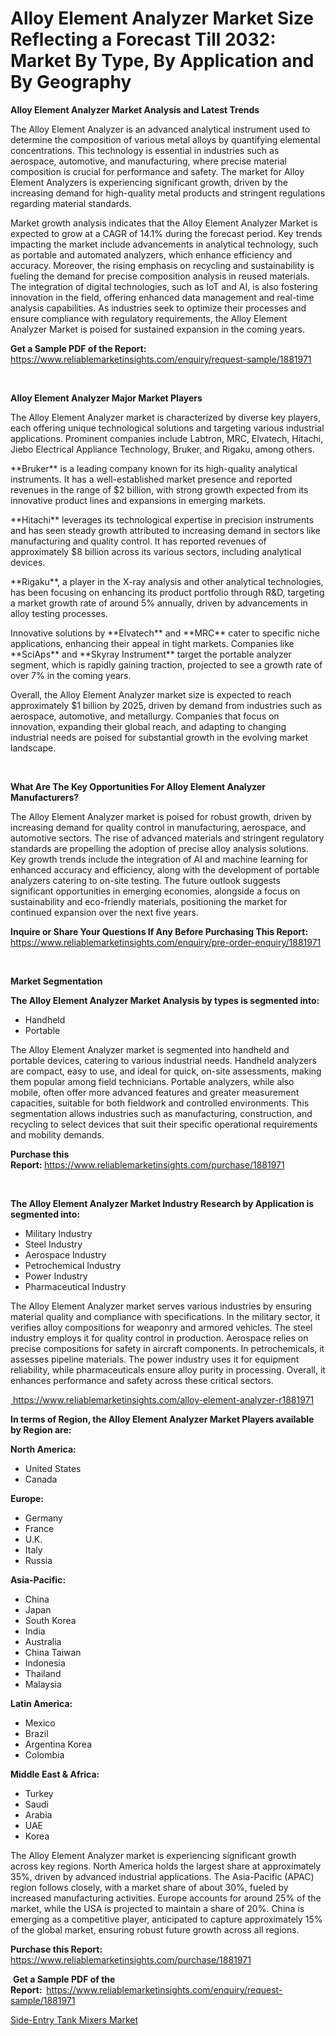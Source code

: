 <p><h1>Alloy Element Analyzer Market Size Reflecting a Forecast Till 2032: Market By Type, By Application and By Geography</h1></p><p><strong>Alloy Element Analyzer Market Analysis and Latest Trends</strong></p>
<p><p>The Alloy Element Analyzer is an advanced analytical instrument used to determine the composition of various metal alloys by quantifying elemental concentrations. This technology is essential in industries such as aerospace, automotive, and manufacturing, where precise material composition is crucial for performance and safety. The market for Alloy Element Analyzers is experiencing significant growth, driven by the increasing demand for high-quality metal products and stringent regulations regarding material standards.</p><p>Market growth analysis indicates that the Alloy Element Analyzer Market is expected to grow at a CAGR of 14.1% during the forecast period. Key trends impacting the market include advancements in analytical technology, such as portable and automated analyzers, which enhance efficiency and accuracy. Moreover, the rising emphasis on recycling and sustainability is fueling the demand for precise composition analysis in reused materials. The integration of digital technologies, such as IoT and AI, is also fostering innovation in the field, offering enhanced data management and real-time analysis capabilities. As industries seek to optimize their processes and ensure compliance with regulatory requirements, the Alloy Element Analyzer Market is poised for sustained expansion in the coming years.</p></p>
<p><strong>Get a Sample PDF of the Report:&nbsp;</strong> <a href="https://www.reliablemarketinsights.com/enquiry/request-sample/1881971?utm_campaign=2637&utm_medium=2&utm_source=Github&utm_content=ia&utm_term=01032025&utm_id=alloy-element-analyzer">https://www.reliablemarketinsights.com/enquiry/request-sample/1881971</a></p>
<p>&nbsp;</p>
<p><strong>Alloy Element Analyzer Major Market Players</strong></p>
<p><p>The Alloy Element Analyzer market is characterized by diverse key players, each offering unique technological solutions and targeting various industrial applications. Prominent companies include Labtron, MRC, Elvatech, Hitachi, Jiebo Electrical Appliance Technology, Bruker, and Rigaku, among others. </p><p>**Bruker** is a leading company known for its high-quality analytical instruments. It has a well-established market presence and reported revenues in the range of $2 billion, with strong growth expected from its innovative product lines and expansions in emerging markets. </p><p>**Hitachi** leverages its technological expertise in precision instruments and has seen steady growth attributed to increasing demand in sectors like manufacturing and quality control. It has reported revenues of approximately $8 billion across its various sectors, including analytical devices. </p><p>**Rigaku**, a player in the X-ray analysis and other analytical technologies, has been focusing on enhancing its product portfolio through R&D, targeting a market growth rate of around 5% annually, driven by advancements in alloy testing processes. </p><p>Innovative solutions by **Elvatech** and **MRC** cater to specific niche applications, enhancing their appeal in tight markets. Companies like **SciAps** and **Skyray Instrument** target the portable analyzer segment, which is rapidly gaining traction, projected to see a growth rate of over 7% in the coming years. </p><p>Overall, the Alloy Element Analyzer market size is expected to reach approximately $1 billion by 2025, driven by demand from industries such as aerospace, automotive, and metallurgy. Companies that focus on innovation, expanding their global reach, and adapting to changing industrial needs are poised for substantial growth in the evolving market landscape.</p></p>
<p>&nbsp;</p>
<p><strong>What Are The Key Opportunities For Alloy Element Analyzer Manufacturers?</strong></p>
<p><p>The Alloy Element Analyzer market is poised for robust growth, driven by increasing demand for quality control in manufacturing, aerospace, and automotive sectors. The rise of advanced materials and stringent regulatory standards are propelling the adoption of precise alloy analysis solutions. Key growth trends include the integration of AI and machine learning for enhanced accuracy and efficiency, along with the development of portable analyzers catering to on-site testing. The future outlook suggests significant opportunities in emerging economies, alongside a focus on sustainability and eco-friendly materials, positioning the market for continued expansion over the next five years.</p></p>
<p><strong>Inquire or Share Your Questions If Any Before Purchasing This Report:</strong> <a href="https://www.reliablemarketinsights.com/enquiry/pre-order-enquiry/1881971?utm_campaign=2637&utm_medium=2&utm_source=Github&utm_content=ia&utm_term=01032025&utm_id=alloy-element-analyzer">https://www.reliablemarketinsights.com/enquiry/pre-order-enquiry/1881971</a></p>
<p>&nbsp;</p>
<p><strong>Market Segmentation</strong></p>
<p><strong>The Alloy Element Analyzer Market Analysis by types is segmented into:</strong></p>
<p><ul><li>Handheld</li><li>Portable</li></ul></p>
<p><p>The Alloy Element Analyzer market is segmented into handheld and portable devices, catering to various industrial needs. Handheld analyzers are compact, easy to use, and ideal for quick, on-site assessments, making them popular among field technicians. Portable analyzers, while also mobile, often offer more advanced features and greater measurement capacities, suitable for both fieldwork and controlled environments. This segmentation allows industries such as manufacturing, construction, and recycling to select devices that suit their specific operational requirements and mobility demands.</p></p>
<p><strong>Purchase this Report:&nbsp;</strong><a href="https://www.reliablemarketinsights.com/purchase/1881971?utm_campaign=2637&utm_medium=2&utm_source=Github&utm_content=ia&utm_term=01032025&utm_id=alloy-element-analyzer">https://www.reliablemarketinsights.com/purchase/1881971</a></p>
<p>&nbsp;</p>
<p><strong>The Alloy Element Analyzer Market Industry Research by Application is segmented into:</strong></p>
<p><ul><li>Military Industry</li><li>Steel Industry</li><li>Aerospace Industry</li><li>Petrochemical Industry</li><li>Power Industry</li><li>Pharmaceutical Industry</li></ul></p>
<p><p>The Alloy Element Analyzer market serves various industries by ensuring material quality and compliance with specifications. In the military sector, it verifies alloy compositions for weaponry and armored vehicles. The steel industry employs it for quality control in production. Aerospace relies on precise compositions for safety in aircraft components. In petrochemicals, it assesses pipeline materials. The power industry uses it for equipment reliability, while pharmaceuticals ensure alloy purity in processing. Overall, it enhances performance and safety across these critical sectors.</p></p>
<p><a href="https://www.reliablemarketinsights.com/alloy-element-analyzer-r1881971?utm_campaign=2637&utm_medium=2&utm_source=Github&utm_content=ia&utm_term=01032025&utm_id=alloy-element-analyzer">&nbsp;https://www.reliablemarketinsights.com/alloy-element-analyzer-r1881971</a></p>
<p><strong>In terms of Region, the Alloy Element Analyzer Market Players available by Region are:</strong></p>
<p>
    <p> <strong> North America: </strong>
        <ul>
            <li>United States</li>
            <li>Canada</li>
        </ul>
        </p> 
    <p> <strong> Europe: </strong>
        <ul>
            <li>Germany</li>
            <li>France</li>
            <li>U.K.</li>
            <li>Italy</li>
            <li>Russia</li>
        </ul>
        </p> 
    <p> <strong> Asia-Pacific: </strong>
        <ul>
            <li>China</li>
            <li>Japan</li>
            <li>South Korea</li>
            <li>India</li>
            <li>Australia</li>
            <li>China Taiwan</li>
            <li>Indonesia</li>
            <li>Thailand</li>
            <li>Malaysia</li>
        </ul>
        </p> 
    <p> <strong> Latin America: </strong>
        <ul>
            <li>Mexico</li>
            <li>Brazil</li>
            <li>Argentina Korea</li>
            <li>Colombia</li>
        </ul>
        </p> 
    <p> <strong> Middle East & Africa: </strong>
        <ul>
            <li>Turkey</li>
            <li>Saudi</li>
            <li>Arabia</li>
            <li>UAE</li>
            <li>Korea</li>
        </ul>
    </p>
    </p>
<p><p>The Alloy Element Analyzer market is experiencing significant growth across key regions. North America holds the largest share at approximately 35%, driven by advanced industrial applications. The Asia-Pacific (APAC) region follows closely, with a market share of about 30%, fueled by increased manufacturing activities. Europe accounts for around 25% of the market, while the USA is projected to maintain a share of 20%. China is emerging as a competitive player, anticipated to capture approximately 15% of the global market, ensuring robust future growth across all regions.</p></p>
<p><strong>Purchase this Report: </strong><a href="https://www.reliablemarketinsights.com/purchase/1881971?utm_campaign=2637&utm_medium=2&utm_source=Github&utm_content=ia&utm_term=01032025&utm_id=alloy-element-analyzer">https://www.reliablemarketinsights.com/purchase/1881971</a></p>
<p>&nbsp;<strong>Get a Sample PDF of the Report:&nbsp;&nbsp;</strong><a href="https://www.reliablemarketinsights.com/enquiry/request-sample/1881971?utm_campaign=2637&utm_medium=2&utm_source=Github&utm_content=ia&utm_term=01032025&utm_id=alloy-element-analyzer">https://www.reliablemarketinsights.com/enquiry/request-sample/1881971</a></p>
<p><strong></strong></p>
<p><p><a href="https://github.com/genayziben/Market-Research-Report-List-1/blob/main/side-entry-tank-mixers-market.md?utm_campaign=2637&utm_medium=2&utm_source=Github&utm_content=ia&utm_term=01032025&utm_id=alloy-element-analyzer">Side-Entry Tank Mixers Market</a></p></p>